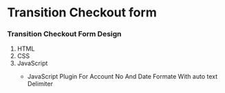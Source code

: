 # Transition Checkout form
<h3 align: center">Transition Checkout Form Design</h3>
<ol>
<li>HTML</li>
<li>CSS</li>

 <li>JavaScript</li>
  <ul>
  <li>JavaScript Plugin For Account No And Date Formate With auto text Delimiter</li>
  <ul>
</ol>
